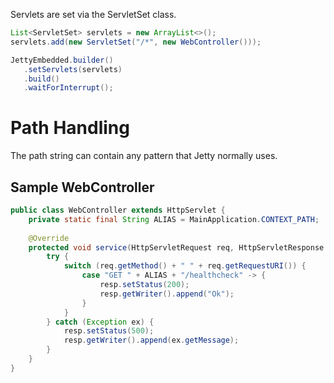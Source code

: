 Servlets are set via the ServletSet class.

```java
List<ServletSet> servlets = new ArrayList<>();
servlets.add(new ServletSet("/*", new WebController()));

JettyEmbedded.builder()
   .setServlets(servlets)
   .build()
   .waitForInterrupt();
```

# Path Handling

The path string can contain any pattern that Jetty normally uses.

## Sample WebController

```java
public class WebController extends HttpServlet {
    private static final String ALIAS = MainApplication.CONTEXT_PATH;
    
    @Override
    protected void service(HttpServletRequest req, HttpServletResponse resp) throws ServletException, IOException {
        try {
            switch (req.getMethod() + " " + req.getRequestURI()) {
                case "GET " + ALIAS + "/healthcheck" -> {
                    resp.setStatus(200);
                    resp.getWriter().append("Ok");
                }
            }
        } catch (Exception ex) {
            resp.setStatus(500);
            resp.getWriter().append(ex.getMessage);
        }
    }
}
```

